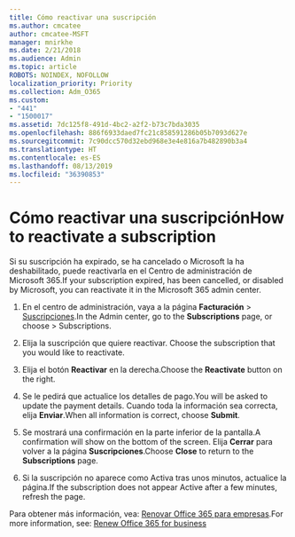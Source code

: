 ```yaml
---
title: Cómo reactivar una suscripción
ms.author: cmcatee
author: cmcatee-MSFT
manager: mnirkhe
ms.date: 2/21/2018
ms.audience: Admin
ms.topic: article
ROBOTS: NOINDEX, NOFOLLOW
localization_priority: Priority
ms.collection: Adm_O365
ms.custom:
- "441"
- "1500017"
ms.assetid: 7dc125f8-491d-4bc2-a2f2-b73c7bda3035
ms.openlocfilehash: 886f6933daed7fc21c858591286b05b7093d627e
ms.sourcegitcommit: 7c90dcc570d32ebd968e3e4e816a7b482890b3a4
ms.translationtype: HT
ms.contentlocale: es-ES
ms.lasthandoff: 08/13/2019
ms.locfileid: "36390853"
---
```

# <a name="how-to-reactivate-a-subscription"></a><span data-ttu-id="02c7a-102">Cómo reactivar una suscripción</span><span class="sxs-lookup"><span data-stu-id="02c7a-102">How to reactivate a subscription</span></span>

<span data-ttu-id="02c7a-103">Si su suscripción ha expirado, se ha cancelado o Microsoft la ha deshabilitado, puede reactivarla en el Centro de administración de Microsoft 365.</span><span class="sxs-lookup"><span data-stu-id="02c7a-103">If your subscription expired, has been cancelled, or disabled by Microsoft, you can reactivate it in the Microsoft 365 admin center.</span></span>
  
1. <span data-ttu-id="02c7a-104">En el centro de administración, vaya a la página **Facturación** \> [Suscripciones](https://go.microsoft.com/fwlink/p/?linkid=842054).</span><span class="sxs-lookup"><span data-stu-id="02c7a-104">In the Admin center, go to the **Subscriptions** page, or choose \> [](https://go.microsoft.com/fwlink/p/?linkid=842054) Subscriptions.</span></span>

2. <span data-ttu-id="02c7a-105">Elija la suscripción que quiere reactivar. </span><span class="sxs-lookup"><span data-stu-id="02c7a-105">Choose the subscription that you would like to reactivate.</span></span>

3. <span data-ttu-id="02c7a-106">Elija el botón **Reactivar** en la derecha.</span><span class="sxs-lookup"><span data-stu-id="02c7a-106">Choose the **Reactivate** button on the right.</span></span>

4. <span data-ttu-id="02c7a-107">Se le pedirá que actualice los detalles de pago.</span><span class="sxs-lookup"><span data-stu-id="02c7a-107">You will be asked to update the payment details.</span></span> <span data-ttu-id="02c7a-108">Cuando toda la información sea correcta, elija **Enviar**.</span><span class="sxs-lookup"><span data-stu-id="02c7a-108">When all information is correct, choose **Submit**.</span></span>

5. <span data-ttu-id="02c7a-109">Se mostrará una confirmación en la parte inferior de la pantalla.</span><span class="sxs-lookup"><span data-stu-id="02c7a-109">A confirmation will show on the bottom of the screen.</span></span> <span data-ttu-id="02c7a-110">Elija **Cerrar** para volver a la página **Suscripciones**.</span><span class="sxs-lookup"><span data-stu-id="02c7a-110">Choose **Close** to return to the **Subscriptions** page.</span></span>

6. <span data-ttu-id="02c7a-111">Si la suscripción no aparece como Activa tras unos minutos, actualice la página.</span><span class="sxs-lookup"><span data-stu-id="02c7a-111">If the subscription does not appear Active after a few minutes, refresh the page.</span></span>

<span data-ttu-id="02c7a-112">Para obtener más información, vea: [Renovar Office 365 para empresas](https://docs.microsoft.com/es-ES/office365/admin/subscriptions-and-billing/renew-your-subscription).</span><span class="sxs-lookup"><span data-stu-id="02c7a-112">For more information, see: [Renew Office 365 for business](https://docs.microsoft.com/en-us/office365/admin/subscriptions-and-billing/renew-your-subscription)</span></span>